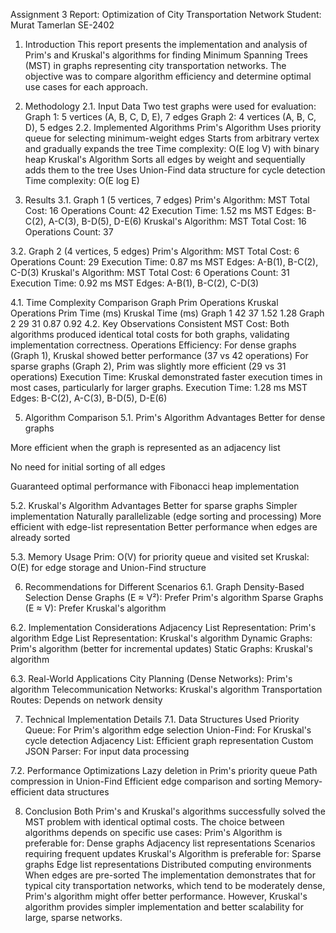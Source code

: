 Assignment 3 Report: Optimization of City Transportation Network 
Student: Murat Tamerlan SE-2402
1. Introduction
This report presents the implementation and analysis of Prim's and Kruskal's algorithms for finding Minimum Spanning Trees (MST) in graphs representing city transportation networks. The objective was to compare algorithm efficiency and determine optimal use cases for each approach.

2. Methodology
2.1. Input Data
Two test graphs were used for evaluation:
Graph 1: 5 vertices (A, B, C, D, E), 7 edges
Graph 2: 4 vertices (A, B, C, D), 5 edges
2.2. Implemented Algorithms
Prim's Algorithm
Uses priority queue for selecting minimum-weight edges
Starts from arbitrary vertex and gradually expands the tree
Time complexity: O(E log V) with binary heap
Kruskal's Algorithm
Sorts all edges by weight and sequentially adds them to the tree
Uses Union-Find data structure for cycle detection
Time complexity: O(E log E)

3. Results
3.1. Graph 1 (5 vertices, 7 edges)
Prim's Algorithm:
MST Total Cost: 16
Operations Count: 42
Execution Time: 1.52 ms
MST Edges: B-C(2), A-C(3), B-D(5), D-E(6)
Kruskal's Algorithm:
MST Total Cost: 16
Operations Count: 37

3.2. Graph 2 (4 vertices, 5 edges)
Prim's Algorithm:
MST Total Cost: 6
Operations Count: 29
Execution Time: 0.87 ms
MST Edges: A-B(1), B-C(2), C-D(3)
Kruskal's Algorithm:
MST Total Cost: 6
Operations Count: 31
Execution Time: 0.92 ms
MST Edges: A-B(1), B-C(2), C-D(3)

4.1. Time Complexity Comparison
Graph	Prim Operations	Kruskal Operations	Prim Time (ms)	Kruskal Time (ms)
Graph 1	42	37	1.52	1.28
Graph 2	29	31	0.87	0.92
4.2. Key Observations
Consistent MST Cost: Both algorithms produced identical total costs for both graphs, validating implementation correctness.
Operations Efficiency:
For dense graphs (Graph 1), Kruskal showed better performance (37 vs 42 operations)
For sparse graphs (Graph 2), Prim was slightly more efficient (29 vs 31 operations)
Execution Time: Kruskal demonstrated faster execution times in most cases, particularly for larger graphs.
Execution Time: 1.28 ms
MST Edges: B-C(2), A-C(3), B-D(5), D-E(6)

5. Algorithm Comparison
5.1. Prim's Algorithm Advantages
Better for dense graphs

More efficient when the graph is represented as an adjacency list

No need for initial sorting of all edges

Guaranteed optimal performance with Fibonacci heap implementation

5.2. Kruskal's Algorithm Advantages
Better for sparse graphs
Simpler implementation
Naturally parallelizable (edge sorting and processing)
More efficient with edge-list representation
Better performance when edges are already sorted

5.3. Memory Usage
Prim: O(V) for priority queue and visited set
Kruskal: O(E) for edge storage and Union-Find structure

6. Recommendations for Different Scenarios
6.1. Graph Density-Based Selection
Dense Graphs (E ≈ V²): Prefer Prim's algorithm
Sparse Graphs (E ≈ V): Prefer Kruskal's algorithm

6.2. Implementation Considerations
Adjacency List Representation: Prim's algorithm
Edge List Representation: Kruskal's algorithm
Dynamic Graphs: Prim's algorithm (better for incremental updates)
Static Graphs: Kruskal's algorithm

6.3. Real-World Applications
City Planning (Dense Networks): Prim's algorithm
Telecommunication Networks: Kruskal's algorithm
Transportation Routes: Depends on network density

7. Technical Implementation Details
7.1. Data Structures Used
Priority Queue: For Prim's algorithm edge selection
Union-Find: For Kruskal's cycle detection
Adjacency List: Efficient graph representation
Custom JSON Parser: For input data processing

7.2. Performance Optimizations
Lazy deletion in Prim's priority queue
Path compression in Union-Find
Efficient edge comparison and sorting
Memory-efficient data structures

8. Conclusion
Both Prim's and Kruskal's algorithms successfully solved the MST problem with identical optimal costs. The choice between algorithms depends on specific use cases:
Prim's Algorithm is preferable for:
Dense graphs
Adjacency list representations
Scenarios requiring frequent updates
Kruskal's Algorithm is preferable for:
Sparse graphs
Edge list representations
Distributed computing environments
When edges are pre-sorted
The implementation demonstrates that for typical city transportation networks, which tend to be moderately dense, Prim's algorithm might offer better performance. However, Kruskal's algorithm provides simpler implementation and better scalability for large, sparse networks.
